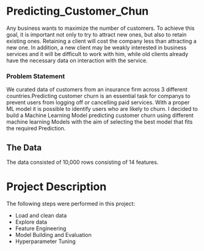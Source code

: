 # Predicting_Customer_Chun
Any business wants to maximize the number of customers. To achieve this goal, it is important not only to try to attract new ones, but also to retain existing ones. 
Retaining a client will cost the company less than attracting a new one. In addition, a new client may be weakly interested in business services and it will be difficult to work with him, 
while old clients already have the necessary data on interaction with the service.

### Problem Statement 		  
We curated data of customers from an insurance firm across 3 different countries.Predicting customer churn is an essential task for companys to prevent users from logging off or cancelling paid services. 
With a proper ML model it is possible to identify users who are likely to churn. I decided to build a Machine Learning Model predicting customer churn using different machine learning Models
with the aim of selecting the best model that fits the required Prediction.

## The Data
The data consisted of 10,000 rows consisting of 14 features.

# Project Description
The following steps were performed in this project:
- Load and clean data
- Explore data
- Feature Engineering
- Model Building and Evaluation
- Hyperparameter Tuning

